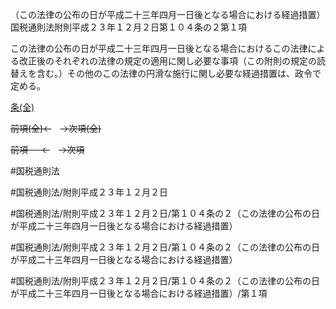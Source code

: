 （この法律の公布の日が平成二十三年四月一日後となる場合における経過措置）
国税通則法附則平成２３年１２月２日第１０４条の２第１項

この法律の公布の日が平成二十三年四月一日後となる場合におけるこの法律による改正後のそれぞれの法律の規定の適用に関し必要な事項（この附則の規定の読替えを含む。）その他のこの法律の円滑な施行に関し必要な経過措置は、政令で定める。

[条(全)](国税通則法＿＿＿＿附則平成２３年１２月２日第１０４条の２_.md)

~~前項(全)←~~　~~→次項(全)~~

~~前項 　 ←~~　~~→次項~~



#国税通則法

#国税通則法/附則平成２３年１２月２日

#国税通則法/附則平成２３年１２月２日/第１０４条の２（この法律の公布の日が平成二十三年四月一日後となる場合における経過措置）

#国税通則法/附則平成２３年１２月２日/第１０４条の２（この法律の公布の日が平成二十三年四月一日後となる場合における経過措置）

#国税通則法/附則平成２３年１２月２日/第１０４条の２（この法律の公布の日が平成二十三年四月一日後となる場合における経過措置）/第１項


